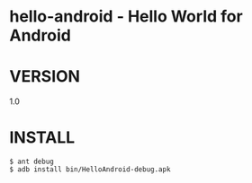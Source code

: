 # hello-android - Hello World for Android

# VERSION

1.0

# INSTALL

	$ ant debug
	$ adb install bin/HelloAndroid-debug.apk